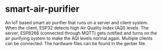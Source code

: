 # smart-air-purifier
An IoT based smart air purifier that runs on a server and client system. When the client, ESP32 detects high Air Quality Index (AQI) levels.
The server, ESP8266 (connected through MQTT) gets notified and turns on the air purifying system to make the AQI levels normal again. Multiple clients can be connected. 
The hardware files can be found in the gerber file.
